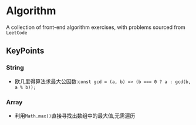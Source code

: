 # Algorithm

A collection of front-end algorithm exercises, with problems sourced from `LeetCode`

## KeyPoints

### String

- 欧几里得算法求最大公因数:`const gcd = (a, b) => (b === 0 ? a : gcd(b, a % b));`

### Array

- 利用`Math.max()`直接寻找出数组中的最大值,无需遍历